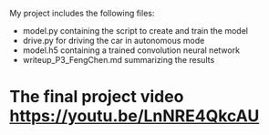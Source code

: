 My project includes the following files:
* model.py containing the script to create and train the model
* drive.py for driving the car in autonomous mode
* model.h5 containing a trained convolution neural network
* writeup_P3_FengChen.md summarizing the results

# The final project video https://youtu.be/LnNRE4QkcAU
